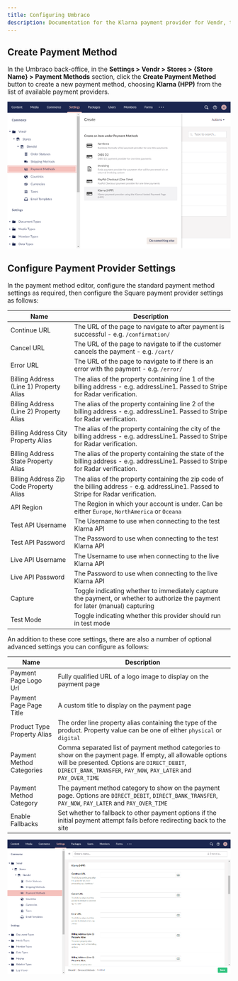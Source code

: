 ```yaml
---
title: Configuring Umbraco
description: Documentation for the Klarna payment provider for Vendr, the eCommerce solution for Umbraco v8+
---
```


## Create Payment Method

In the Umbraco back-office, in the **Settings > Vendr > Stores > {Store Name} > Payment Methods** section, click the **Create Payment Method** button to create a new payment method, choosing **Klarna (HPP)** from the list of available payment providers.

![Create Payment Method](/media/screenshots/klarna/umbraco_create_payment_method.png)

## Configure Payment Provider Settings

In the payment method editor, configure the standard payment method settings as required, then configure the Square payment provider settings as follows:

| Name | Description |
| ---- | ----------- |
| Continue URL | The URL of the page to navigate to after payment is successful - e.g. `/confirmation/` |
| Cancel URL | The URL of the page to navigate to if the customer cancels the payment - e.g. `/cart/` |
| Error URL | The URL of the page to navigate to if there is an error with the payment - e.g. `/error/` |
| Billing Address (Line 1) Property Alias | The alias of the property containing line 1 of the billing address - e.g. addressLine1. Passed to Stripe for Radar verification. |
| Billing Address (Line 2) Property Alias | The alias of the property containing line 2 of the billing address - e.g. addressLine1. Passed to Stripe for Radar verification. |
| Billing Address City Property Alias | The alias of the property containing the city of the billing address - e.g. addressLine1. Passed to Stripe for Radar verification. |
| Billing Address State Property Alias | The alias of the property containing the state of the billing address - e.g. addressLine1. Passed to Stripe for Radar verification. |
| Billing Address Zip Code Property Alias | The alias of the property containing the zip code of the billing address - e.g. addressLine1. Passed to Stripe for Radar verification. |
| API Region | The Region in which your account is under. Can be either `Europe`, `NorthAmerica` or `Oceana` |
| Test API Username | The Username to use when connecting to the test Klarna API |
| Test API Password | The Password to use when connecting to the test Klarna API |
| Live API Username | The Username to use when connecting to the live Klarna API |
| Live API Password | The Password to use when connecting to the live Klarna API |
| Capture | Toggle indicating whether to immediately capture the payment, or whether to authorize the payment for later (manual) capturing |
| Test Mode | Toggle indicating whether this provider should run in test mode |

An addition to these core settings, there are also a number of optional advanced settings you can configure as follows:

| Name | Description |
| ---- | ----------- |
| Payment Page Logo Url | Fully qualified URL of a logo image to display on the payment page |
| Payment Page Page Title | A custom title to display on the payment page |
| Product Type Property Alias | The order line property alias containing the type of the product. Property value can be one of either `physical` or `digital` |
| Payment Method Categories | Comma separated list of payment method categories to show on the payment page. If empty, all allowable options will be presented. Options are `DIRECT_DEBIT`, `DIRECT_BANK_TRANSFER`, `PAY_NOW`, `PAY_LATER` and `PAY_OVER_TIME` |
| Payment Method Category | The payment method category to show on the payment page. Options are `DIRECT_DEBIT`, `DIRECT_BANK_TRANSFER`, `PAY_NOW`, `PAY_LATER` and `PAY_OVER_TIME` |
| Enable Fallbacks | Set whether to fallback to other payment options if the initial payment attempt fails before redirecting back to the site |

![Create Payment Provider Settings](/media/screenshots/klarna/umbraco_configure_provider_settings.png)
